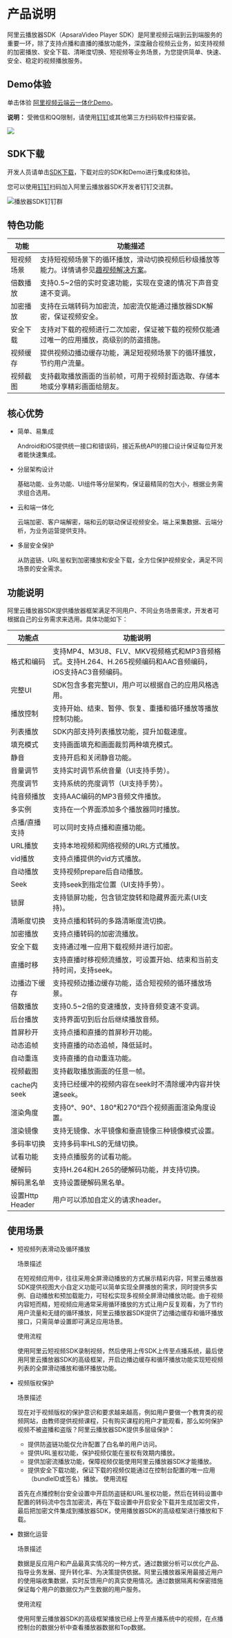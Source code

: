 # 产品说明

阿里云播放器SDK（ApsaraVideo Player SDK）是阿里视频云端到云到端服务的重要一环，除了支持点播和直播的播放功能外，深度融合视频云业务，如支持视频的加密播放、安全下载、清晰度切换、短视频等业务场景，为您提供简单、快速、安全、稳定的视频播放服务。

## Demo体验

单击体验 [阿里视频云端云一体化Demo](https://help.aliyun.com/document_detail/84756.html?spm=a2c4g.11186623.2.14.10db1bc7sx81HU)。

**说明：** 受微信和QQ限制，请使用[钉钉](https://qr.dingtalk.com/action/joingroup?code=v1,k1,teG5iOZpLYA4gsqbT0RyoDZNwL+IY2v70izUlu0oO/Q=&_dt_no_comment=1&origin=11)或其他第三方扫码软件扫描安装。

![](https://static-aliyun-doc.oss-cn-hangzhou.aliyuncs.com/assets/img/zh-CN/5994182061/p171832.png)

## SDK下载

开发人员请单击[SDK下载](/cn.zh-CN/SDK下载/SDK下载.md)，下载对应的SDK和Demo进行集成和体验。

您可以使用[钉钉](https://qr.dingtalk.com/action/joingroup?code=v1,k1,teG5iOZpLYA4gsqbT0RyoDZNwL+IY2v70izUlu0oO/Q=&_dt_no_comment=1&origin=11)扫码加入阿里云播放器SDK开发者钉钉交流群。

![播放器SDK钉钉群](https://static-aliyun-doc.oss-cn-hangzhou.aliyuncs.com/assets/img/zh-CN/5994182061/p174052.png)

## 特色功能

|功能|功能描述|
|--|----|
|短视频场景|支持短视频场景下的循环播放，滑动切换视频后秒级播放等能力。详情请参见[趣视频解决方案](/cn.zh-CN/趣视频解决方案/如何玩转短视频.md)。|
|倍数播放|支持0.5~2倍的实时变速功能，实现在变速的情况下声音变速不变调。|
|加密播放|支持在云端转码为加密流，加密流仅能通过播放器SDK解密，保证视频安全。|
|安全下载|支持对下载的视频进行二次加密，保证被下载的视频仅能通过唯一的应用播放，高级别的防盗措施。|
|视频缓存|提供视频边播边缓存功能，满足短视频场景下的循环播放，节约用户流量。|
|视频截图|支持截取播放画面的当前帧，可用于视频封面选取、存储本地或分享精彩画面给朋友。|

## 核心优势

-   简单、易集成

    Android和iOS提供统一接口和错误码，接近系统API的接口设计保证每位开发者能快速集成。

-   分层架构设计

    基础功能、业务功能、UI组件等分层架构，保证最精简的包大小，根据业务需求组合选用。

-   云和端一体化

    云端加密、客户端解密，端和云的联动保证视频安全。端上采集数据、云端分析，为业务运营提供支持。

-   多层安全保护

    从防盗链、URL鉴权到加密播放和安全下载，全方位保护视频安全，满足不同场景的安全需求。


## 功能说明

阿里云播放器SDK提供播放器框架满足不同用户、不同业务场景需求，开发者可根据自己的业务需求来选用。具体功能如下：

|功能点|功能说明|
|---|----|
|格式和编码|支持MP4、M3U8、FLV、MKV视频格式和MP3音频格式。支持H.264、H.265视频编码和AAC音频编码，iOS支持AC3音频编码。|
|完整UI|SDK包含多套完整UI，用户可以根据自己的应用风格选用。|
|播放控制|支持开始、结束、暂停、恢复、重播和循环播放等播放控制功能。|
|列表播放|SDK内部支持列表播放功能，提升加载速度。|
|填充模式|支持画面填充和画面裁剪两种填充模式。|
|静音|支持开启和关闭静音功能。|
|音量调节|支持实时调节系统音量（UI支持手势）。|
|亮度调节|支持系统的亮度调节（UI支持手势）。|
|纯音频播放|支持AAC编码的MP3音频文件播放。|
|多实例|支持在一个界面添加多个播放器同时播放。|
|点播/直播支持|可以同时支持点播和直播功能。|
|URL播放|支持本地视频和网络视频的URL方式播放。|
|vid播放|支持点播提供的vid方式播放。|
|自动播放|支持视频prepare后自动播放。|
|Seek|支持seek到指定位置（UI支持手势）。|
|锁屏|支持锁屏功能，包含锁定旋转和隐藏界面元素\(UI支持\)。|
|清晰度切换|支持点播和转码的多路清晰度流切换。|
|加密播放|支持点播转码的加密流播放。|
|安全下载|支持通过唯一应用下载视频并进行加密。|
|直播时移|支持直播时移视频流播放，可设置开始、结束和当前支持时间，支持seek。|
|边播边下缓存|支持视频边播边缓存功能，适合短视频的循环播放场景。|
|倍数播放|支持0.5~2倍的变速播放，支持音频变速不变调。|
|后台播放|支持界面切到后台后继续播放音频。|
|首屏秒开|支持点播和直播的首屏秒开功能。|
|动态追帧|支持直播的动态追帧，降低延时。|
|自动重连|支持直播的自动重连功能。|
|视频截图|支持截取播放画面的任意一帧。|
|cache内seek|支持已经缓冲的视频内容在seek时不清除缓冲内容并快速seek。|
|渲染角度|支持0°、90°、180°和270°四个视频画面渲染角度设置。|
|渲染镜像|支持无镜像、水平镜像和垂直镜像三种镜像模式设置。|
|多码率切换|支持多码率HLS的无缝切换。|
|试看功能|支持点播服务的试看功能。|
|硬解码|支持H.264和H.265的硬解码功能，并支持切换。|
|解码黑名单|支持设置硬解码黑名单。|
|设置Http Header|用户可以添加自定义的请求header。|

## 使用场景

-   短视频列表滑动及循环播放

    场景描述

    在短视频应用中，往往采用全屏滑动播放的方式展示精彩内容，阿里云播放器SDK提供视图大小自定义功能可以简单实现全屏播放的需求，同时提供多实例、自动播放和预加载能力，可轻松实现多视频全屏滑动播放功能。由于视频内容短而精，短视频应用通常采用循环播放的方式让用户反复观看，为了节约用户流量和无缝的循环播放，阿里云播放器SDK提供了边播边缓存和循环播放接口，只需简单设置即可满足应用场景。

    使用流程

    使用阿里云短视频SDK录制视频，然后使用上传SDK上传至点播系统，最后使用阿里云播放器SDK的高级框架，开启边播边缓存和循环播放功能实现短视频列表的全屏滑动播放和循环播放功能。

-   视频版权保护

    场景描述

    现在对于视频版权的保护意识和要求越来越高，例如用户要做一个教育类的视频网站，由教师提供视频课程，只有购买课程的用户才能观看，那么如何保护视频不被盗播和盗版？阿里云播放器SDK提供多层级保护：

    -   提供防盗链功能仅允许配置了白名单的用户访问。
    -   提供URL鉴权功能，保护视频仅能在鉴权有效期内播放。
    -   提供加密流播放功能，保障视频仅能使用阿里云播放器SDK才能播放。
    -   提供安全下载功能，保证下载的视频仅能通过在控制台配置的唯一应用（bundleID或签名）播放。
    使用流程

    首先在点播控制台安全设置中开启防盗链和URL鉴权功能，然后在转码设置中配置的转码流中包含加密流，再在下载设置中开启安全下载并生成加密文件，最后把加密文件集成到播放器SDK，使用播放器SDK的高级框架进行播放和下载。

-   数据化运营

    场景描述

    数据是反应用户和产品最真实情况的一种方式，通过数据分析可以优化产品、指导业务发展、提升转化率、为决策提供依据。阿里云播放器采用最接近用户的使用端收集数据，实时反馈用户的真实使用情况。通过数据隔离和保密措施保证每个用户的数据仅为产生数据的用户服务。

    使用流程

    使用阿里云播放器SDK的高级框架播放已经上传至点播系统中的视频，在点播控制台的数据分析中查看播放器数据和Top数据。


